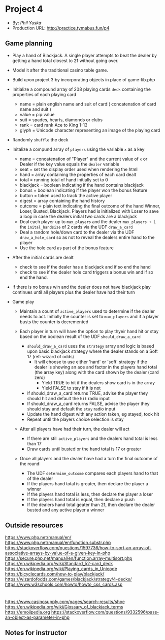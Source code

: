 # Project 4
+ By: *Phil Yuska*
+ Production URL: <http://practice.tymabus.fun/p4>

## Game planning
* Play a hand of Blackjack. A single player attempts to beat the dealer by getting a hand total closest to 21 without going over.
* Model it after the traditional casino table game.
* Build upon project 3 by incorporating objects in place of game-lib.php

* Initialize a compound array of 208 playing cards `deck` containing the properties of each playing card 
	* name = plain english name and suit of card ( concatenation of card name and suit )
	* value = pip value
	* suit = spades, hearts, diamonds or clubs
	* rank = card rank Ace to King 1-13
	* glyph = Unicode character representing an image of the playing card

* Randomly `shuffle` the deck

* Initalize a compund array of `players` using the variable `x` as a key
	* name = concatenation of "Player" and the current value of `x` or Dealer if the key value equals the `dealer` variable
	* seat = set the display order used when rendering the html
	* hand = array containing the properties of each card dealt
	* total = running total of hand initially set to 0
	* blackjack = boolean indicating if the hand contains blackjack
	* bonus = boolean indicating if the player won the bonus feature
	* button = token used to track the active player 
	* digest = array containing the hand history
	* outcome = plain text indicating the final outcome of the hand Winner, Loser, Busted, Blackjack. Players had is initialized with Loser to save a loop in case the dealers initial two cards are a blackjack
	* Deal each player up to `max_players` and the dealer `max_players + 1` the `inital_handsize` of 2 cards via the UDF `draw_a_card`
	* Deal a random hole/down card to the dealer via the UDF `draw_a_hole_card` so as not to reveal the dealers entire hand to the player
	* Use the hole card as part of the bonus feature

* After the initial cards are dealt
	* check to see if the dealer has a blackjack and if so end the hand
	* check to see if the dealer hole card triggers a bonus win and if so end the hand.

* If there is no bonus win and the dealer does not have blackjack play continues until all players plus the dealer have had their turn

* Game play
	* Maintain a count of `active_players` used to determine if the dealer needs to act. Initially the counter is set to `max_players` and if a player busts the counter is decremented

	* Each player in turn will have the option to play thyeir hand hit or stay based on the boolean result of the UDF `should_draw_a_card`
		* `should_draw_a_card` uses the `strategy` array and logic is based upon basic blackjack strategy where the dealer stands on a Soft 17 (ref: wizard of odds)
			* It will choose to use either 'hard' or 'soft' strategy if the dealer is showing an ace and factor in the players hand total (the array key) along with the card shown by the dealer (card zero) 
				* Yield TRUE to hit if the dealers show card is in the array
				* Yield FALSE to stay if it is not
		* If should_draw_a_card returns TRUE, advise the player they should hit and default the `hit` radio input
		* If should_draw_a_card returns FALSE, advise the player they should stay and default the `stay` radio input		
		* Update the hand digest with any action taken, eg stayed, took hit
		* Repeat until the players choice selection is stay
		
	* After all players have had their turn, the dealer will act
		* If there are still `active_players` and the dealers hand total is less than 17
		* Draw cards until busted or the hand total is 17 or greater

	* Once all players and the dealer have had a turn the final outcome of the round
		* The UDF `determine_outcome` compares each players hand to that of the dealer
		* If the players hand total is greater, then declare the player a winner
		* If the players hand total is less, then declare the player a loser
		* If the players hand total is equal, then declare a push
		* If the dealers hand total geater than 21, then declare the dealer busted and any active player a winner
		
		
## Outside resources
https://www.php.net/manual/en/
https://www.php.net/manual/en/function.substr.php
https://stackoverflow.com/questions/1597736/how-to-sort-an-array-of-associative-arrays-by-value-of-a-given-key-in-php
https://secure.php.net/manual/en/function.array-multisort.php
https://en.wikipedia.org/wiki/Standard_52-card_deck
https://en.wikipedia.org/wiki/Playing_cards_in_Unicode
https://bicyclecards.com/how-to-play/blackjack/
https://wizardofodds.com/games/blackjack/strategy/4-decks/
https://www.w3schools.com/howto/howto_css_cards.asp
#
https://www.casinosupply.com/pages/search-results/shoe
https://en.wikipedia.org/wiki/Glossary_of_blackjack_terms
https://emojipedia.org
https://stackoverflow.com/questions/9332596/pass-an-object-as-parameter-in-php
## Notes for instructor

